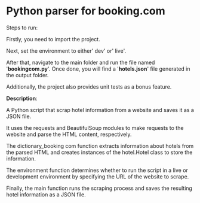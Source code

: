 # Python parser for booking.com

Steps to run: 

Firstly, you need to import the project.

Next, set the environment to either' dev' or' live'.

After that, navigate to the main folder and run the file named '**bookingcom.py**'. Once done, you will find a '**hotels.json**' file generated in the output folder.

Additionally, the project also provides unit tests as a bonus feature.

**Description**:


A Python script that scrap hotel information from a website and saves it as a JSON file. 

It uses the requests and BeautifulSoup modules to make requests to the website and parse the HTML content, respectively. 

The dictionary_booking com function extracts information about hotels from the parsed HTML and creates instances of the hotel.Hotel class to store the information. 

The environment function determines whether to run the script in a live or development environment by specifying the URL of the website to scrape. 

Finally, the main function runs the scraping process and saves the resulting hotel information as a JSON file.

